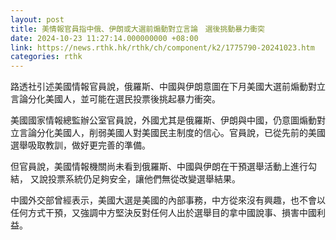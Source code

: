 ```yaml
---
layout: post
title: 美情報官員指中俄、伊朗或大選前煽動對立言論　選後挑動暴力衝突
date: 2024-10-23 11:27:14.000000000 +08:00
link: https://news.rthk.hk/rthk/ch/component/k2/1775790-20241023.htm
categories: rthk
---
```


路透社引述美國情報官員說，俄羅斯、中國與伊朗意圖在下月美國大選前煽動對立言論分化美國人，並可能在選民投票後挑起暴力衝突。

美國國家情報總監辦公室官員說，外國尤其是俄羅斯、伊朗與中國，仍意圖煽動對立言論分化美國人，削弱美國人對美國民主制度的信心。官員說，已從先前的美國選舉吸取教訓，做好更完善的準備。

但官員說，美國情報機關尚未看到俄羅斯、中國與伊朗在干預選舉活動上進行勾結， 又說投票系統仍足夠安全，讓他們無從改變選舉結果。

中國外交部曾經表示，美國大選是美國的內部事務，中方從來沒有興趣，也不會以任何方式干預，又強調中方堅決反對任何人出於選舉目的拿中國說事、損害中國利益。
